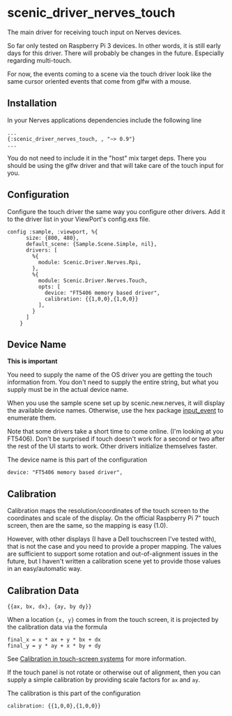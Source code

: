# scenic_driver_nerves_touch

The main driver for receiving touch input on Nerves devices.

So far only tested on Raspberry Pi 3 devices. In other words, it is still early
days for this driver. There will probably be changes in the future. Especially
regarding multi-touch.

For now, the events coming to a scene via the touch driver look like the 
same cursor oriented events that come from glfw with a mouse.

## Installation

In your Nerves applications dependencies include the following line

    ...
    {:scenic_driver_nerves_touch, , "~> 0.9"}
    ...

You do not need to include it in the "host" mix target deps. There you should be
using the glfw driver and that will take care of the touch input for you.

## Configuration

Configure the touch driver the same way you configure other drivers. Add it
to the driver list in your ViewPort's config.exs file.

    config :sample, :viewport, %{
          size: {800, 480},
          default_scene: {Sample.Scene.Simple, nil},
          drivers: [
            %{
              module: Scenic.Driver.Nerves.Rpi,
            },
            %{
              module: Scenic.Driver.Nerves.Touch,
              opts: [
                device: "FT5406 memory based driver",
                calibration: {{1,0,0},{1,0,0}}
              ],
            }
          ]
        }

## Device Name

__This is important__

You need to supply the name of the OS driver you are getting the touch information from.
You don't need to supply the entire string, but what you supply must be in the
actual device name.

When you use the sample scene set up by scenic.new.nerves, it will display the
available device names. Otherwise, use the hex package [input_event](https://hex.pm/packages/input_event) to enumerate them.

Note that some drivers take a short time to come online. (I'm looking at you FT5406).
Don't be surprised if touch doesn't work for a second or two after the rest of the
UI starts to work. Other drivers initialize themselves faster.

The device name is this part of the configuration

    device: "FT5406 memory based driver",

## Calibration

Calibration maps the resolution/coordinates of the touch screen to the 
coordinates and scale of the display. On the official Raspberry Pi
7" touch screen, then are the same, so the mapping is easy (1.0).

However, with other displays (I have a Dell touchscreen I've tested with),
that is not the case and you need to provide a proper mapping. The values
are sufficient to support some rotation and out-of-alignment issues in
the future, but I haven't written a calibration scene yet to provide
those values in an easy/automatic way.

## Calibration Data

`{{ax, bx, dx}, {ay, by dy}}`

When a location `{x, y}` comes in from the touch screen, it is projected
by the calibration data via the formula

    final_x = x * ax + y * bx + dx
    final_y = y * ay + x * by + dy

See [Calibration in touch-screen systems](http://www.ti.com/lit/an/slyt277/slyt277.pdf) for more information.

If the touch panel is not rotate or otherwise out of alignment, then you can supply
a simple calibration by providing scale factors for `ax` and `ay`.

The calibration is this part of the configuration

    calibration: {{1,0,0},{1,0,0}}